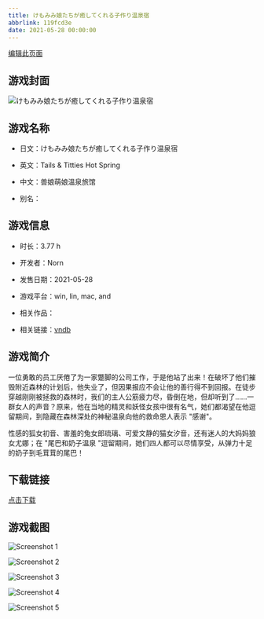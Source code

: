 ```yaml
---
title: けもみみ娘たちが癒してくれる子作り温泉宿
abbrlink: 119fcd3e
date: 2021-05-28 00:00:00
---
```

[编辑此页面](https://github.com/ACG-3/ADV3-source/blob/main/source/_posts/games/%E3%81%91%E3%82%82%E3%81%BF%E3%81%BF%E5%A8%98%E3%81%9F%E3%81%A1%E3%81%8C%E7%99%92%E3%81%97%E3%81%A6%E3%81%8F%E3%82%8C%E3%82%8B%E5%AD%90%E4%BD%9C%E3%82%8A%E6%B8%A9%E6%B3%89%E5%AE%BF.md)

## 游戏封面

![けもみみ娘たちが癒してくれる子作り温泉宿](https://pan.timero.xyz/d/onedrive/img_lib_001/%E3%81%91%E3%82%82%E3%81%BF%E3%81%BF%E5%A8%98%E3%81%9F%E3%81%A1%E3%81%8C%E7%99%92%E3%81%97%E3%81%A6%E3%81%8F%E3%82%8C%E3%82%8B%E5%AD%90%E4%BD%9C%E3%82%8A%E6%B8%A9%E6%B3%89%E5%AE%BF_cover.avif)


## 游戏名称

- 日文：けもみみ娘たちが癒してくれる子作り温泉宿
- 英文：Tails & Titties Hot Spring
- 中文：兽娘萌娘温泉旅馆

- 别名：


## 游戏信息

- 时长：3.77 h
- 开发者：Norn
- 发售日期：2021-05-28
- 游戏平台：win, lin, mac, and
- 相关作品：

- 相关链接：[vndb](https://vndb.org/v31103)


## 游戏简介

一位勇敢的员工厌倦了为一家蹩脚的公司工作，于是他站了出来！在破坏了他们摧毁附近森林的计划后，他失业了，但因果报应不会让他的善行得不到回报。在徒步穿越刚刚被拯救的森林时，我们的主人公筋疲力尽，昏倒在地，但却听到了......一群女人的声音？原来，他在当地的精灵和妖怪女孩中很有名气，她们都渴望在他逗留期间，到隐藏在森林深处的神秘温泉向他的救命恩人表示 "感谢"。

性感的狐女初音、害羞的兔女郎琉璃、可爱文静的猫女汐音，还有迷人的大妈妈狼女尤娜；在 "尾巴和奶子温泉 "逗留期间，她们四人都可以尽情享受，从弹力十足的奶子到毛茸茸的尾巴！




## 下载链接

[点击下载](https://pan.timero.xyz/onedrive/adv_lib_001/%E3%81%91%E3%82%82%E3%81%BF%E3%81%BF%E5%A8%98%E3%81%9F%E3%81%A1%E3%81%8C%E7%99%92%E3%81%97%E3%81%A6%E3%81%8F%E3%82%8C%E3%82%8B%E5%AD%90%E4%BD%9C%E3%82%8A%E6%B8%A9%E6%B3%89%E5%AE%BF)


## 游戏截图


![Screenshot 1](https://pan.timero.xyz/d/onedrive/img_lib_001/%E3%81%91%E3%82%82%E3%81%BF%E3%81%BF%E5%A8%98%E3%81%9F%E3%81%A1%E3%81%8C%E7%99%92%E3%81%97%E3%81%A6%E3%81%8F%E3%82%8C%E3%82%8B%E5%AD%90%E4%BD%9C%E3%82%8A%E6%B8%A9%E6%B3%89%E5%AE%BF_Screenshot_1.avif)

![Screenshot 2](https://pan.timero.xyz/d/onedrive/img_lib_001/%E3%81%91%E3%82%82%E3%81%BF%E3%81%BF%E5%A8%98%E3%81%9F%E3%81%A1%E3%81%8C%E7%99%92%E3%81%97%E3%81%A6%E3%81%8F%E3%82%8C%E3%82%8B%E5%AD%90%E4%BD%9C%E3%82%8A%E6%B8%A9%E6%B3%89%E5%AE%BF_Screenshot_2.avif)

![Screenshot 3](https://pan.timero.xyz/d/onedrive/img_lib_001/%E3%81%91%E3%82%82%E3%81%BF%E3%81%BF%E5%A8%98%E3%81%9F%E3%81%A1%E3%81%8C%E7%99%92%E3%81%97%E3%81%A6%E3%81%8F%E3%82%8C%E3%82%8B%E5%AD%90%E4%BD%9C%E3%82%8A%E6%B8%A9%E6%B3%89%E5%AE%BF_Screenshot_3.avif)

![Screenshot 4](https://pan.timero.xyz/d/onedrive/img_lib_001/%E3%81%91%E3%82%82%E3%81%BF%E3%81%BF%E5%A8%98%E3%81%9F%E3%81%A1%E3%81%8C%E7%99%92%E3%81%97%E3%81%A6%E3%81%8F%E3%82%8C%E3%82%8B%E5%AD%90%E4%BD%9C%E3%82%8A%E6%B8%A9%E6%B3%89%E5%AE%BF_Screenshot_4.avif)

![Screenshot 5](https://pan.timero.xyz/d/onedrive/img_lib_001/%E3%81%91%E3%82%82%E3%81%BF%E3%81%BF%E5%A8%98%E3%81%9F%E3%81%A1%E3%81%8C%E7%99%92%E3%81%97%E3%81%A6%E3%81%8F%E3%82%8C%E3%82%8B%E5%AD%90%E4%BD%9C%E3%82%8A%E6%B8%A9%E6%B3%89%E5%AE%BF_Screenshot_5.avif)

